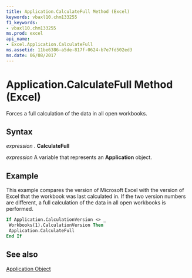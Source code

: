 ```yaml
---
title: Application.CalculateFull Method (Excel)
keywords: vbaxl10.chm133255
f1_keywords:
- vbaxl10.chm133255
ms.prod: excel
api_name:
- Excel.Application.CalculateFull
ms.assetid: 11be6386-a5de-817f-0624-b7e7fd502ed3
ms.date: 06/08/2017
---
```



# Application.CalculateFull Method (Excel)

Forces a full calculation of the data in all open workbooks.


## Syntax

 _expression_ . **CalculateFull**

 _expression_ A variable that represents an **Application** object.


## Example

This example compares the version of Microsoft Excel with the version of Excel that the workbook was last calculated in. If the two version numbers are different, a full calculation of the data in all open workbooks is performed.


```vb
If Application.CalculationVersion <> _ 
 Workbooks(1).CalculationVersion Then 
 Application.CalculateFull 
End If
```


## See also


[Application Object](Excel.Application(objec).md)

